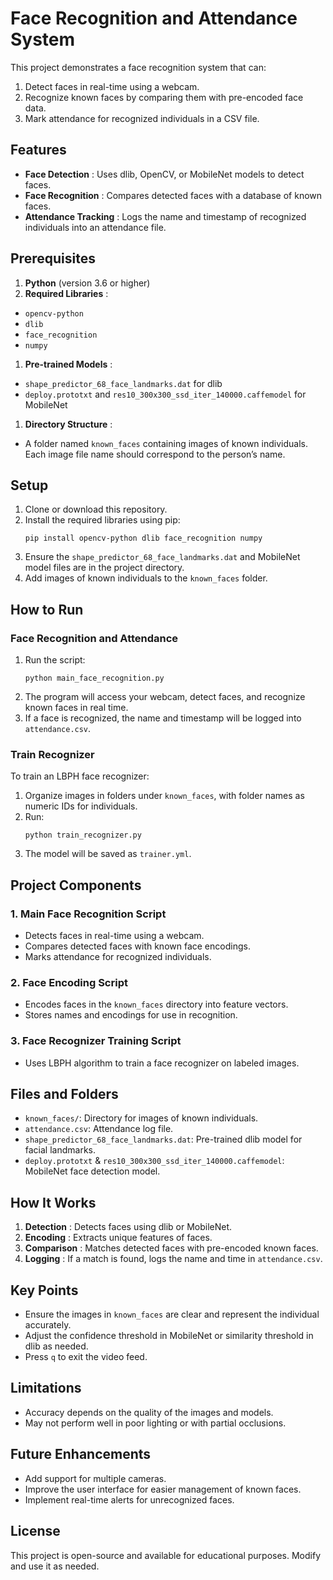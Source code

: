 # Face Recognition and Attendance System

This project demonstrates a face recognition system that can:

1. Detect faces in real-time using a webcam.
2. Recognize known faces by comparing them with pre-encoded face data.
3. Mark attendance for recognized individuals in a CSV file.

## Features

* **Face Detection** : Uses dlib, OpenCV, or MobileNet models to detect faces.
* **Face Recognition** : Compares detected faces with a database of known faces.
* **Attendance Tracking** : Logs the name and timestamp of recognized individuals into an attendance file.

## Prerequisites

1. **Python** (version 3.6 or higher)
2. **Required Libraries** :

* `opencv-python`
* `dlib`
* `face_recognition`
* `numpy`

1. **Pre-trained Models** :

* `shape_predictor_68_face_landmarks.dat` for dlib
* `deploy.prototxt` and `res10_300x300_ssd_iter_140000.caffemodel` for MobileNet

1. **Directory Structure** :

* A folder named `known_faces` containing images of known individuals. Each image file name should correspond to the person’s name.

## Setup

1. Clone or download this repository.
2. Install the required libraries using pip:
   ```
   pip install opencv-python dlib face_recognition numpy
   ```
3. Ensure the `shape_predictor_68_face_landmarks.dat` and MobileNet model files are in the project directory.
4. Add images of known individuals to the `known_faces` folder.

## How to Run

### Face Recognition and Attendance

1. Run the script:
   ```
   python main_face_recognition.py
   ```
2. The program will access your webcam, detect faces, and recognize known faces in real time.
3. If a face is recognized, the name and timestamp will be logged into `attendance.csv`.

### Train Recognizer

To train an LBPH face recognizer:

1. Organize images in folders under `known_faces`, with folder names as numeric IDs for individuals.
2. Run:
   ```
   python train_recognizer.py
   ```
3. The model will be saved as `trainer.yml`.

## Project Components

### 1. **Main Face Recognition Script**

* Detects faces in real-time using a webcam.
* Compares detected faces with known face encodings.
* Marks attendance for recognized individuals.

### 2. **Face Encoding Script**

* Encodes faces in the `known_faces` directory into feature vectors.
* Stores names and encodings for use in recognition.

### 3. **Face Recognizer Training Script**

* Uses LBPH algorithm to train a face recognizer on labeled images.

## Files and Folders

* `known_faces/`: Directory for images of known individuals.
* `attendance.csv`: Attendance log file.
* `shape_predictor_68_face_landmarks.dat`: Pre-trained dlib model for facial landmarks.
* `deploy.prototxt` & `res10_300x300_ssd_iter_140000.caffemodel`: MobileNet face detection model.

## How It Works

1. **Detection** : Detects faces using dlib or MobileNet.
2. **Encoding** : Extracts unique features of faces.
3. **Comparison** : Matches detected faces with pre-encoded known faces.
4. **Logging** : If a match is found, logs the name and time in `attendance.csv`.

## Key Points

* Ensure the images in `known_faces` are clear and represent the individual accurately.
* Adjust the confidence threshold in MobileNet or similarity threshold in dlib as needed.
* Press `q` to exit the video feed.

## Limitations

* Accuracy depends on the quality of the images and models.
* May not perform well in poor lighting or with partial occlusions.

## Future Enhancements

* Add support for multiple cameras.
* Improve the user interface for easier management of known faces.
* Implement real-time alerts for unrecognized faces.

## License

This project is open-source and available for educational purposes. Modify and use it as needed.

